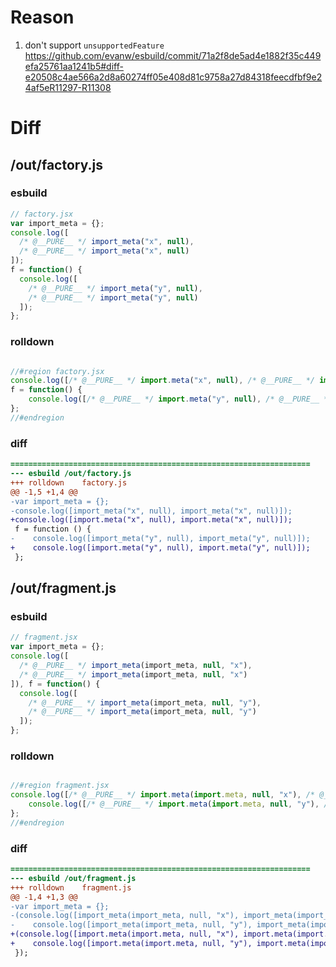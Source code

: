# Reason
1. don't support `unsupportedFeature` https://github.com/evanw/esbuild/commit/71a2f8de5ad4e1882f35c449efa25761aa1241b5#diff-e20508c4ae566a2d8a60274ff05e408d81c9758a27d84318feecdfbf9e24af5eR11297-R11308
# Diff
## /out/factory.js
### esbuild
```js
// factory.jsx
var import_meta = {};
console.log([
  /* @__PURE__ */ import_meta("x", null),
  /* @__PURE__ */ import_meta("x", null)
]);
f = function() {
  console.log([
    /* @__PURE__ */ import_meta("y", null),
    /* @__PURE__ */ import_meta("y", null)
  ]);
};
```
### rolldown
```js

//#region factory.jsx
console.log([/* @__PURE__ */ import.meta("x", null), /* @__PURE__ */ import.meta("x", null)]);
f = function() {
	console.log([/* @__PURE__ */ import.meta("y", null), /* @__PURE__ */ import.meta("y", null)]);
};
//#endregion

```
### diff
```diff
===================================================================
--- esbuild	/out/factory.js
+++ rolldown	factory.js
@@ -1,5 +1,4 @@
-var import_meta = {};
-console.log([import_meta("x", null), import_meta("x", null)]);
+console.log([import.meta("x", null), import.meta("x", null)]);
 f = function () {
-    console.log([import_meta("y", null), import_meta("y", null)]);
+    console.log([import.meta("y", null), import.meta("y", null)]);
 };

```
## /out/fragment.js
### esbuild
```js
// fragment.jsx
var import_meta = {};
console.log([
  /* @__PURE__ */ import_meta(import_meta, null, "x"),
  /* @__PURE__ */ import_meta(import_meta, null, "x")
]), f = function() {
  console.log([
    /* @__PURE__ */ import_meta(import_meta, null, "y"),
    /* @__PURE__ */ import_meta(import_meta, null, "y")
  ]);
};
```
### rolldown
```js

//#region fragment.jsx
console.log([/* @__PURE__ */ import.meta(import.meta, null, "x"), /* @__PURE__ */ import.meta(import.meta, null, "x")]), f = function() {
	console.log([/* @__PURE__ */ import.meta(import.meta, null, "y"), /* @__PURE__ */ import.meta(import.meta, null, "y")]);
};
//#endregion

```
### diff
```diff
===================================================================
--- esbuild	/out/fragment.js
+++ rolldown	fragment.js
@@ -1,4 +1,3 @@
-var import_meta = {};
-(console.log([import_meta(import_meta, null, "x"), import_meta(import_meta, null, "x")]), f = function () {
-    console.log([import_meta(import_meta, null, "y"), import_meta(import_meta, null, "y")]);
+(console.log([import.meta(import.meta, null, "x"), import.meta(import.meta, null, "x")]), f = function () {
+    console.log([import.meta(import.meta, null, "y"), import.meta(import.meta, null, "y")]);
 });

```